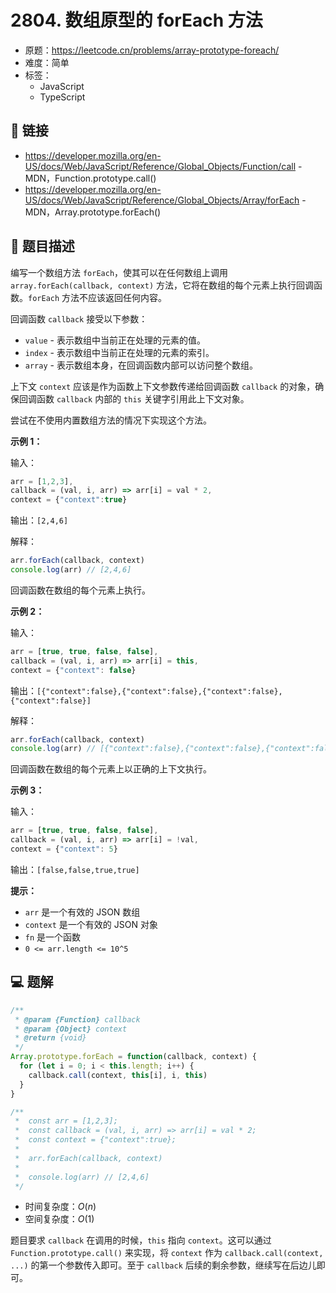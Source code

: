 # 2804. 数组原型的 forEach 方法

- 原题：https://leetcode.cn/problems/array-prototype-foreach/
- 难度：简单
- 标签：
  - JavaScript
  - TypeScript

## 🔗 链接

- https://developer.mozilla.org/en-US/docs/Web/JavaScript/Reference/Global_Objects/Function/call - MDN，Function.prototype.call()
- https://developer.mozilla.org/en-US/docs/Web/JavaScript/Reference/Global_Objects/Array/forEach - MDN，Array.prototype.forEach()

## 📝 题目描述

编写一个数组方法 `forEach`，使其可以在任何数组上调用 `array.forEach(callback, context)` 方法，它将在数组的每个元素上执行回调函数。`forEach` 方法不应该返回任何内容。

回调函数 `callback` 接受以下参数：

- `value` - 表示数组中当前正在处理的元素的值。
- `index` - 表示数组中当前正在处理的元素的索引。
- `array` - 表示数组本身，在回调函数内部可以访问整个数组。

上下文 `context` 应该是作为函数上下文参数传递给回调函数 `callback` 的对象，确保回调函数 `callback` 内部的 `this` 关键字引用此上下文对象。

尝试在不使用内置数组方法的情况下实现这个方法。

**示例 1：**

输入：
```js
arr = [1,2,3],
callback = (val, i, arr) => arr[i] = val * 2,
context = {"context":true}
```

输出：`[2,4,6]`

解释：
```js
arr.forEach(callback, context) 
console.log(arr) // [2,4,6]
```

回调函数在数组的每个元素上执行。

**示例 2：**

输入：
```js
arr = [true, true, false, false],
callback = (val, i, arr) => arr[i] = this,
context = {"context": false}
```

输出：`[{"context":false},{"context":false},{"context":false},{"context":false}]`

解释：
```js
arr.forEach(callback, context) 
console.log(arr) // [{"context":false},{"context":false},{"context":false},{"context":false}]
```

回调函数在数组的每个元素上以正确的上下文执行。

**示例 3：**

输入：
```js
arr = [true, true, false, false],
callback = (val, i, arr) => arr[i] = !val,
context = {"context": 5}
```

输出：`[false,false,true,true]`

**提示：**

- `arr` 是一个有效的 JSON 数组
- `context` 是一个有效的 JSON 对象
- `fn` 是一个函数
- `0 <= arr.length <= 10^5`

## 💻 题解

```javascript
/**
 * @param {Function} callback
 * @param {Object} context
 * @return {void}
 */
Array.prototype.forEach = function(callback, context) {
  for (let i = 0; i < this.length; i++) {
    callback.call(context, this[i], i, this)
  }
}

/**
 *  const arr = [1,2,3];
 *  const callback = (val, i, arr) => arr[i] = val * 2;
 *  const context = {"context":true};
 *
 *  arr.forEach(callback, context)
 *
 *  console.log(arr) // [2,4,6]
 */
```

- 时间复杂度：$O(n)$
- 空间复杂度：$O(1)$

题目要求 `callback` 在调用的时候，`this` 指向 `context`。这可以通过 `Function.prototype.call()` 来实现，将 `context` 作为 `callback.call(context, ...)` 的第一个参数传入即可。至于 `callback` 后续的剩余参数，继续写在后边儿即可。

